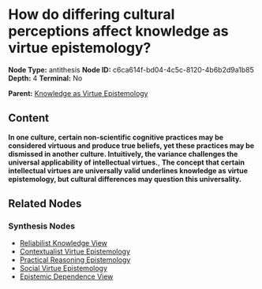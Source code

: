 # How do differing cultural perceptions affect knowledge as virtue epistemology?

**Node Type:** antithesis
**Node ID:** c6ca614f-bd04-4c5c-8120-4b6b2d9a1b85
**Depth:** 4
**Terminal:** No

**Parent:** [Knowledge as Virtue Epistemology](knowledge-as-virtue-epistemology-synthesis-b9b342df-f66f-4378-97da-d7b1125fb59b.md)

## Content

**In one culture, certain non-scientific cognitive practices may be considered virtuous and produce true beliefs, yet these practices may be dismissed in another culture. Intuitively, the variance challenges the universal applicability of intellectual virtues.**, **The concept that certain intellectual virtues are universally valid underlines knowledge as virtue epistemology, but cultural differences may question this universality.**

## Related Nodes

### Synthesis Nodes

- [Reliabilist Knowledge View](reliabilist-knowledge-view-synthesis-f00b8f9b-50de-423d-97fb-d8bb9a1c1fe6.md)
- [Contextualist Virtue Epistemology](contextualist-virtue-epistemology-synthesis-b9eba9ac-d88f-4242-a9e6-f3bc446b4279.md)
- [Practical Reasoning Epistemology](practical-reasoning-epistemology-synthesis-66928dea-bf11-4b5d-baea-bd21bb7f3efc.md)
- [Social Virtue Epistemology](social-virtue-epistemology-synthesis-9038d2f1-f7f0-4203-9489-6a8a80fc40f4.md)
- [Epistemic Dependence View](epistemic-dependence-view-synthesis-1402d2a4-a2ac-423b-a9e8-f861f9eed8af.md)
